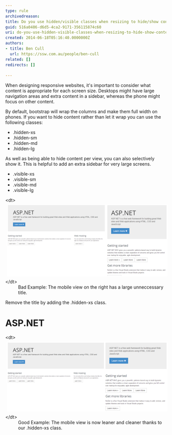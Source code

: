 ```yaml
---
type: rule
archivedreason: 
title: Do you use hidden/visible classes when resizing to hide/show content?
guid: 516a0486-d6d5-4ca2-9171-356115874c60
uri: do-you-use-hidden-visible-classes-when-resizing-to-hide-show-content
created: 2014-06-18T05:16:40.0000000Z
authors:
- title: Ben Cull
  url: https://ssw.com.au/people/ben-cull
related: []
redirects: []

---
```


When designing responsive websites, it's important to consider what content is appropriate for each screen size. Desktops might have large navigation areas and extra content in a sidebar, whereas the phone might focus on other content.

<!--endintro-->

By default, bootstrap will wrap the columns and make them full width on phones. If you want to hide content rather than let it wrap you can use the following classes:

* .hidden-xs
* .hidden-sm
* .hidden-md
* .hidden-lg


As well as being able to hide content per view, you can also selectively show it. This is helpful to add an extra sidebar for very large screens.

* .visible-xs
* .visible-sm
* .visible-md
* .visible-lg

<dl class="badImage">&lt;dt&gt; 
      <img src="RulesBootstrap - hidden.png" alt="RulesBootstrap - hidden.png" style="margin:5px;width:550px;"> 
   &lt;/dt&gt;<dd>Bad Example: The mobile view on the right has a large unneccessary title.</dd></dl>
Remove the title by adding the .hidden-xs class.



# ASP.NET

<dl class="goodImage">   &lt;dt&gt; 
      <img src="RulesBootstrap - hidden2.png" alt="RulesBootstrap - hidden2.png" style="margin:5px;width:550px;"> 
   &lt;/dt&gt;<dd>Good Example: The mobile view is now leaner and cleaner thanks to our .hidden-xs class.</dd></dl>
